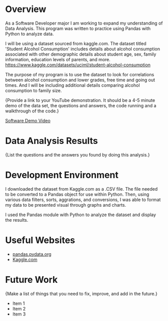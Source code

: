 # Overview

As a Software Developer major I am working to expand my understanding of Data Analysis.
This program was written to practice using Pandas with Python to analyze data.

I will be using a dataset sourced from kaggle.com. The dataset titled 'Student Alcohol Consumption'
includes details about alcohol consumption associated with other demographic details about student
age, sex, family information, education levels of parents, and more.
https://www.kaggle.com/datasets/uciml/student-alcohol-consumption

The purpose of my program is to use the dataset to look for correlations between alcohol consumption
and lower grades, free time and going out times. And I will be including additional details comparing
alcohol consumption to family size.

{Provide a link to your YouTube demonstration.  It should be a 4-5 minute demo of the data set, the questions and answers, the code running and a walkthrough of the code.}

[Software Demo Video](http://youtube.link.goes.here)

# Data Analysis Results

{List the questions and the answers you found by doing this analysis.}

# Development Environment

I downloaded the dataset from Kaggle.com as a .CSV file. The file needed to be converted to
a Pandas object for use within Python. Then, using various data filters, sorts, aggrations,
and conversions, I was able to format my data to be presented visual through graphs and charts.

I used the Pandas module with Python to analyze the dataset and display the results.

# Useful Websites

* [pandas.pydata.org](https://pandas.pydata.org/docs/user_guide/10min.html)
* [Kaggle.com](https://www.kaggle.com/datasets/uciml/student-alcohol-consumption)

# Future Work

{Make a list of things that you need to fix, improve, and add in the future.}
* Item 1
* Item 2
* Item 3